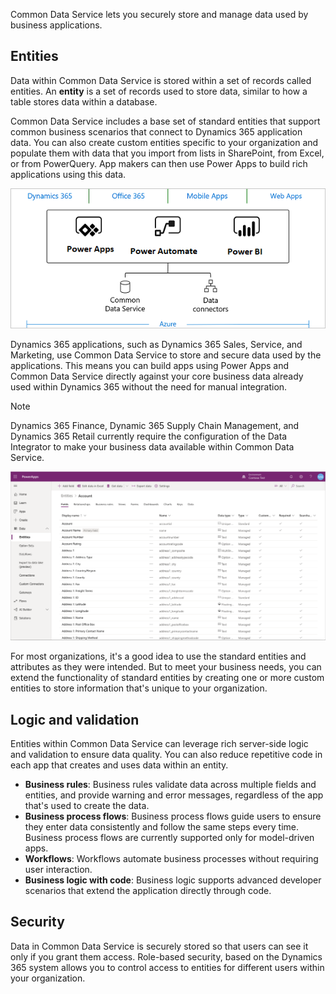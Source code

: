Common Data Service lets you securely store and manage data used by business applications. 

## Entities
Data within Common Data Service is stored within a set of records called entities. An **entity** is a set of records used to store data, similar to how a table stores data within a database.

Common Data Service includes a base set of standard entities that support common business scenarios that connect to Dynamics 365 application data. You can also create custom entities specific to your organization and populate them with data that you import from lists in SharePoint, from Excel, or from PowerQuery. App makers can then use Power Apps to build rich applications using this data.

![Illustration showing an overview of the Business Application Platform](../media/platform.png)

Dynamics 365 applications, such as Dynamics 365 Sales, Service, and Marketing, use Common Data Service to store and secure data used by the applications. This means you can build apps using Power Apps and Common Data Service directly against your core business data already used within Dynamics 365 without the need for manual integration.

 > [!NOTE]
 > Dynamics 365 Finance, Dynamic 365 Supply Chain Management, and Dynamics 365 Retail  currently require the configuration of the Data Integrator to make your business data available within Common Data Service.

![Screenshot showing a list of entities](../media/updated-entitylist.png "Entity list")

For most organizations, it's a good idea to use the standard entities and attributes as they were intended. But to meet your business needs, you can extend the functionality of standard entities by creating one or more custom entities to store information that's unique to your organization. 

## Logic and validation
Entities within Common Data Service can leverage rich server-side logic and validation to ensure data quality. You can also reduce repetitive code in each app that creates and uses data within an entity.

* **Business rules**: Business rules validate data across multiple fields and entities, and provide warning and error messages, regardless of the app that's used to create the data. 
* **Business process flows**: Business process flows guide users to ensure they enter data consistently and follow the same steps every time. Business process flows are currently supported only for model-driven apps.
* **Workflows**: Workflows automate business processes without requiring user interaction. 
* **Business logic with code**: Business logic supports advanced developer scenarios that extend the application directly through code. 

## Security
Data in Common Data Service is securely stored so that users can see it only if you grant them access. Role-based security, based on the Dynamics 365 system allows you to control access to entities for different users within your organization.
